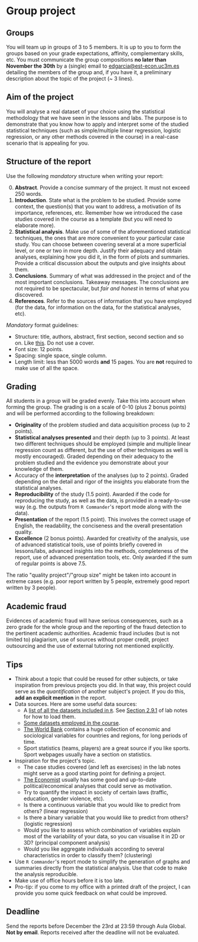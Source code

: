 Group project
=============

## Groups

You will team up in groups of 3 to 5 members. It is up to you to form the groups based on your grade expectations, affinity, complementary skills, etc. You must communicate the group compositions **no later than November the 30th** by a (single) email to <edgarcia@est-econ.uc3m.es> detailing the members of the group and, if you have it, a preliminary description about the topic of the project (~ 3 lines).

## Aim of the project

You will analyse a real dataset of your choice using the statistical methodology that we have seen in the lessons and labs. The purpose is to demonstrate that you know how to apply and interpret some of the studied statistical techniques (such as simple/multiple linear regression, logistic regression, or any other methods covered in the course) in a real-case scenario that is appealing for you.

## Structure of the report

Use the following *mandatory* structure when writing your report:

0. **Abstract**. Provide a concise summary of the project. It must not exceed 250 words.
1. **Introduction**. State what is the problem to be studied. Provide some context, the question(s) that you want to address, a motivation of its importance, references, etc. Remember how we introduced the case studies covered in the course as a template (but you will need to elaborate more).
2. **Statistical analysis**. Make use of some of the aforementioned statistical techniques, the ones that are more convenient to your particular case study. You can choose between covering several at a more superficial level, or one or two in more depth. Justify their adequacy and obtain analyses, explaining how you did it, in the form of plots and summaries. Provide a critical discussion about the outputs and give insights about them.
3. **Conclusions**. Summary of what was addressed in the project and of the most important conclusions. Takeaway messages. The conclusions are not required to be spectacular, but *fair and honest* in terms of what you discovered.
4. **References**. Refer to the sources of information that you have employed (for the data, for information on the data, for the statistical analyses, etc).

*Mandatory* format guidelines:

- Structure: title, authors, abstract, first section, second section and so on. Like [this](http://cje.oxfordjournals.org/content/38/2/257.full.pdf+html). Do not use a cover.
- Font size: 12 points.
- Spacing: single space, single column.
- Length limit: less than 5000 words **and** 15 pages. You are **not** required to make use of all the space.

## Grading

All students in a group will be graded evenly. Take this into account when forming the group. The grading is on a scale of 0-10 (plus 2 bonus points) and will be performed according to the following breakdown:

- **Originality** of the problem studied and data acquisition process (up to 2 points).
- **Statistical analyses presented** and their depth (up to 3 points). At least two different techniques should be employed (simple and multiple linear regression count as different, but the use of other techniques as well is mostly encouraged). Graded depending on their adequacy to the problem studied and the evidence you demonstrate about your knowledge of them.
- Accuracy of the **interpretation** of the analyses (up to 2 points). Graded depending on the detail and rigor of the insights you elaborate from the statistical analyses.
- **Reproducibility** of the study (1.5 point). Awarded if the code for reproducing the study, as well as the data, is provided in a ready-to-use way (e.g. the outputs from `R Commander`'s report mode along with the data).
- **Presentation** of the report (1.5 point). This involves the correct usage of English, the readability, the conciseness and the overall presentation quality.
- **Excellence** (2 bonus points). Awarded for creativity of the analysis,  use of advanced statistical tools, use of points briefly covered in lessons/labs, advanced insights into the methods, completeness of the report, use of advanced presentation tools, etc. Only awarded if the sum of regular points is above 7.5.

The ratio "quality project"/"group size" might be taken into account in extreme cases (e.g. poor report written by 5 people, extremely good report written by 3 people).

## Academic fraud

Evidences of academic fraud will have serious consequences, such as a zero grade for the whole group and the reporting of the fraud detection to the pertinent academic authorities. Academic fraud includes (but is not limited to) plagiarism, use of sources without proper credit, project outsourcing and the use of external tutoring not mentioned explicitly.

## Tips

- Think about a topic that could be reused for other subjects, or take inspiration from previous projects you did. In that way, this project could serve as the *quantification* of another subject's project. If you do this, **add an explicit mention** in the report.
- Data sources. Here are some useful data sources:
	* A [list of all the datasets included in `R`](http://vincentarelbundock.github.io/Rdatasets/datasets.html). See [Section 2.9.1](https://bookdown.org/egarpor/SSS2-UC3M/exercises-and-case-studies.html) of lab notes for how to load them.
	* [Some datasets employed in the course](https://bookdown.org/egarpor/SSS2-UC3M/datasets-for-the-course.html).
	* [The World Bank](http://data.worldbank.org) contains a huge collection of economic and sociological variables for countries and regions, for long periods of time.
	* Sport statistics (teams, players) are a great source if you like sports. Sport webpages usually have a section on statistics.
- Inspiration for the project's topic.
	* The case studies covered (and left as exercises) in the lab notes might serve as a good starting point for defining a project.
	* [The Economist](http://www.economist.com/) usually has some good and up-to-date political/economical analyses that could serve as motivation.
	* Try to quantify the impact in society of certain laws (traffic, education, gender violence, etc).
	* Is there a continuous variable that you would like to predict from others? (linear regression)
	* Is there a binary variable that you would like to predict from others? (logistic regression)
	* Would you like to assess which combination of variables explain most of the variability of your data, so you can visualise it in 2D or 3D? (principal component analysis)
	* Would you like aggregate individuals according to several characteristics in order to classify them? (clustering)
- Use `R Commander`'s report mode to simplify the generation of graphs and summaries directly from the statistical analysis. Use that code to make the analysis reproducible.
- Make use of office hours before it is too late.
- Pro-tip: if you come to my office with a printed draft of the project, I can provide you some quick feedback on what could be improved.

## Deadline

Send the reports before December the 23rd at 23:59 through Aula Global. **Not by email**. Reports received after the deadline will not be evaluated.
